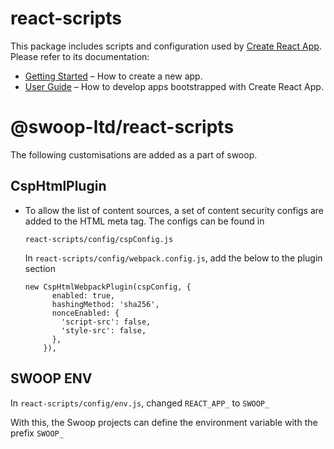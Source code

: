 # react-scripts

This package includes scripts and configuration used by [Create React App](https://github.com/facebook/create-react-app).<br>
Please refer to its documentation:

- [Getting Started](https://facebook.github.io/create-react-app/docs/getting-started) – How to create a new app.
- [User Guide](https://facebook.github.io/create-react-app/) – How to develop apps bootstrapped with Create React App.

# @swoop-ltd/react-scripts

The following customisations are added as a part of swoop.

## CspHtmlPlugin

- To allow the list of content sources, a set of content security configs are added to the HTML meta tag. The configs can be found in

  `react-scripts/config/cspConfig.js`

  In `react-scripts/config/webpack.config.js`, add the below to the plugin section

  ```
  new CspHtmlWebpackPlugin(cspConfig, {
        enabled: true,
        hashingMethod: 'sha256',
        nonceEnabled: {
          'script-src': false,
          'style-src': false,
        },
      }),
  ```

## SWOOP ENV

In `react-scripts/config/env.js`, changed `REACT_APP_` to `SWOOP_`

With this, the Swoop projects can define the environment variable with the prefix `SWOOP_`

